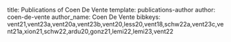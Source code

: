 title: Publications of Coen De Vente
template: publications-author
author: coen-de-vente
author_name: Coen De Vente
bibkeys: vent21,vent23a,vent20a,vent23b,vent20,less20,vent18,schw22a,vent23c,vent21a,xion21,schw22,ardu20,gonz21,lemi22,lemi23,vent22